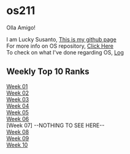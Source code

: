 # os211
Olla Amigo!

I am Lucky Susanto, [This is my github page](https://github.com/Exqrch)<br>
For more info on OS repository, [Click Here](https://github.com/Exqrch/os211)<br>
To check on what I've done regarding OS, [Log](https://github.com/Exqrch/os211/blob/master/TXT/mylog.txt)

## Weekly Top 10 Ranks
[Week 01](https://exqrch.github.io/os211/W01/)<br>
[Week 02](https://exqrch.github.io/os211/W02/)<br>
[Week 03](https://exqrch.github.io/os211/W03/)<br>
[Week 04](https://exqrch.github.io/os211/W04/)<br>
[Week 05](https://exqrch.github.io/os211/W05/)<br>
[Week 06](https://exqrch.github.io/os211/W06/)<br>
[Week 07] --NOTHING TO SEE HERE--<br>
[Week 08](https://exqrch.github.io/os211/W08/)<br>
[Week 09](https://exqrch.github.io/os211/W09/)<br>
[Week 10](https://exqrch.github.io/os211/W10/)<br>
